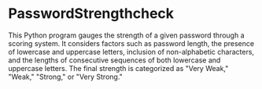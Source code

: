 # PasswordStrengthcheck
This Python program gauges the strength of a given password through a scoring system. It considers factors such as password length, the presence of lowercase and uppercase letters, inclusion of non-alphabetic characters, and the lengths of consecutive sequences of both lowercase and uppercase letters. The final strength is categorized as "Very Weak," "Weak," "Strong," or "Very Strong."




